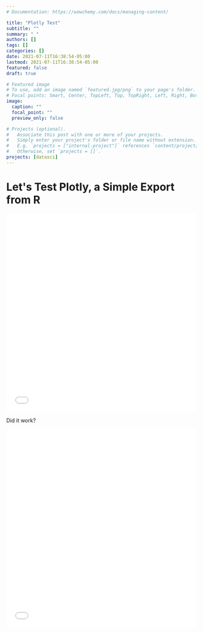 ```yaml
---
# Documentation: https://wowchemy.com/docs/managing-content/

title: "Plotly Test"
subtitle: ""
summary: " "
authors: []
tags: []
categories: []
date: 2021-07-11T16:38:54-05:00
lastmod: 2021-07-11T16:38:54-05:00
featured: false
draft: true

# Featured image
# To use, add an image named `featured.jpg/png` to your page's folder.
# Focal points: Smart, Center, TopLeft, Top, TopRight, Left, Right, BottomLeft, Bottom, BottomRight.
image:
  caption: ""
  focal_point: ""
  preview_only: false

# Projects (optional).
#   Associate this post with one or more of your projects.
#   Simply enter your project's folder or file name without extension.
#   E.g. `projects = ["internal-project"]` references `content/project/deep-learning/index.md`.
#   Otherwise, set `projects = []`.
projects: [datasci]
---
```


# Let's Test Plotly, a Simple Export from R

<iframe id="igraph" scrolling="no" style="border:none;" seamless="seamless" src="/viz/plotly_test_01.html" height="525" width="100%"></iframe>

Did it work?

<iframe id="igraph" scrolling="no" style="border:none;" seamless="seamless" src="/viz/map.html" height="525" width="100%"></iframe>
